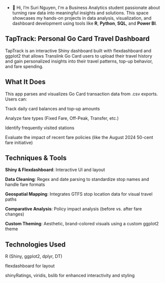 - 👋 Hi, I’m Suri Nguyen, I'm a Business Analytics student passionate about turning raw data into meaningful insights and solutions. This space showcases my hands-on projects in data analysis, visualization, and dashboard development using tools like **R**, **Python**, **SQL**, and **Power BI**.

## TapTrack: Personal Go Card Travel Dashboard
TapTrack is an interactive Shiny dashboard built with flexdashboard and ggplot2 that allows Translink Go Card users to upload their travel history and gain personalized insights into their travel patterns, top-up behavior, and fare spending.

## What It Does
This app parses and visualizes Go Card transaction data from .csv exports. Users can:

Track daily card balances and top-up amounts

Analyze fare types (Fixed Fare, Off-Peak, Transfer, etc.)

Identify frequently visited stations

Evaluate the impact of recent fare policies (like the August 2024 50-cent fare initiative)

## Techniques & Tools
**Shiny & Flexdashboard**: Interactive UI and layout

**Data Cleaning**: Regex and date parsing to standardize stop names and handle fare formats

**Geospatial Mapping**: Integrates GTFS stop location data for visual travel paths

**Comparative Analysis**: Policy impact analysis (before vs. after fare changes)

**Custom Theming**: Aesthetic, brand-colored visuals using a custom ggplot2 theme

## Technologies Used
R (Shiny, ggplot2, dplyr, DT)

flexdashboard for layout

shinyRatings, viridis, bslib for enhanced interactivity and styling
